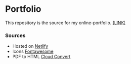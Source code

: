 # Portfolio

This repository is the source for my online-portfolio.
[(LINK)](https://matejbursik.netlify.app)

### Sources

- Hosted on [Netlify](https://www.netlify.com/)
- Icons [Fontawesome](https://fontawesome.com/search?o=r&m=free)
- PDF to HTML [Cloud Convert](https://cloudconvert.com/)
